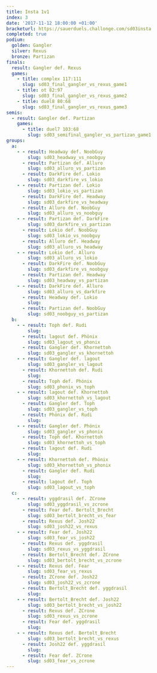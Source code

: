 ```yaml
---
title: Insta 1v1
index: 3
date: '2017-11-12 18:00:00 +01:00'
bracketurl: https://sauerduels.challonge.com/sd03insta
completed: true
podium:
  golden: Gangler
  silver: Rexus
  bronze: Partizan
finals:
  result: Gangler def. Rexus
  games:
    - title: complex 117:111
      slug: sd03_final_gangler_vs_rexus_game1
    - title: ot 82:97
      slug: sd03_final_gangler_vs_rexus_game2
    - title: duel8 80:68
      slug: sd03_final_gangler_vs_rexus_game3
semis:
  - result: Gangler def. Partizan
    games:
      - title: duel7 103:68
        slug: sd03_semifinal_gangler_vs_partizan_game1
groups:
  a:
    - - result: Headway def. NoobGuy
        slug: sd03_headway_vs_noobguy
      - result: Partizan def. Alluro
        slug: sd03_alluro_vs_partizan
      - result: DarkFire def. Lokio
        slug: sd03_darkfire_vs_lokio
    - - result: Partizan def. Lokio
        slug: sd03_lokio_vs_partizan
      - result: DarkFire def. Headway
        slug: sd03_darkfire_vs_headway
      - result: Alluro def. NoobGuy
        slug: sd03_alluro_vs_noobguy
    - - result: Partizan def. DarkFire
        slug: sd03_darkfire_vs_partizan
      - result: Lokio def. NoobGuy
        slug: sd03_lokio_vs_noobguy
      - result: Alluro def. Headway
        slug: sd03_alluro_vs_headway
    - - result: Lokio def. Alluro
        slug: sd03_alluro_vs_lokio
      - result: DarkFire def. NoobGuy
        slug: sd03_darkfire_vs_noobguy
      - result: Partizan def. Headway
        slug: sd03_headway_vs_partizan
    - - result: DarkFire def. Alluro
        slug: sd03_alluro_vs_darkfire
      - result: Headway def. Lokio
        slug: 
      - result: Partizan def. NoobGuy
        slug: sd03_noobguy_vs_partizan
  b:
    - - result: Toph def. Rudi
        slug: 
      - result: lagout def. Phönix
        slug: sd03_lagout_vs_phonix
      - result: Gangler def. Khornettoh
        slug: sd03_gangler_vs_khornettoh
    - - result: Gangler def. lagout
        slug: sd03_gangler_vs_lagout
      - result: Khornettoh def. Rudi
        slug: 
      - result: Toph def. Phönix
        slug: sd03_phonix_vs_toph
    - - result: lagout def. Khornettoh
        slug: sd03_khornettoh_vs_lagout
      - result: Gangler def. Toph
        slug: sd03_gangler_vs_toph
      - result: Phönix def. Rudi
        slug: 
    - - result: Gangler def. Phönix
        slug: sd03_gangler_vs_phonix
      - result: Toph def. Khornettoh
        slug: sd03_khornettoh_vs_toph
      - result: lagout def. Rudi
        slug: 
    - - result: Khornettoh def. Phönix
        slug: sd03_khornettoh_vs_phonix
      - result: Gangler def. Rudi
        slug: 
      - result: lagout def. Toph
        slug: sd03_lagout_vs_toph
  c:
    - - result: yggdrasil def. ZCrone
        slug: sd03_yggdrasil_vs_zcrone
      - result: Fear def. Bertolt_Brecht
        slug: sd03_bertolt_brecht_vs_fear
      - result: Rexus def. Josh22
        slug: sd03_josh22_vs_rexus
    - - result: Fear def. Josh22
        slug: sd03_fear_vs_josh22
      - result: Rexus def. yggdrasil
        slug: sd03_rexus_vs_yggdrasil
      - result: Bertolt_Brecht def. ZCrone
        slug: sd03_bertolt_brecht_vs_zcrone
    - - result: Rexus def. Fear
        slug: sd03_fear_vs_rexus
      - result: ZCrone def. Josh22
        slug: sd03_josh22_vs_zcrone
      - result: Bertolt_Brecht def. yggdrasil
        slug: 
    - - result: Bertolt_Brecht def. Josh22
        slug: sd03_bertolt_brecht_vs_josh22
      - result: Rexus def. ZCrone
        slug: sd03_rexus_vs_zcrone
      - result: Fear def. yggdrasil
        slug: 
    - - result: Rexus def. Bertolt_Brecht
        slug: sd03_bertolt_brecht_vs_rexus
      - result: Josh22 def. yggdrasil
        slug: 
      - result: Fear def. ZCrone
        slug: sd03_fear_vs_zcrone
---
```

